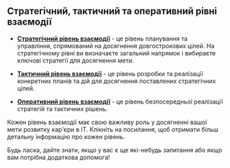 ## Стратегічний, тактичний та оперативний рівні взаємодії

- **[Стратегічний рівень взаємодії](STRATEGICAL.md)** - це рівень планування та управління, спрямований на досягнення довгострокових цілей. На стратегічному рівні ви визначаєте загальний напрямок і вибираєте ключові стратегії для досягнення мети.

- **[Тактичний рівень взаємодії](TACTICAL.md)** - це рівень розробки та реалізації конкретних планів та дій для досягнення поставлених стратегічних цілей.

- **[Оперативний рівень взаємодії](OPERATIONAL.md)** - це рівень безпосередньої реалізації стратегій та тактичних рішень.

Кожен рівень взаємодії має свою важливу роль у досягненні вашої мети розвитку кар'єри в IT. Клікніть на посилання, щоб отримати більш детальну інформацію про кожен рівень.

Будь ласка, дайте знати, якщо у вас є ще які-небудь запитання або якщо вам потрібна додаткова допомога!
